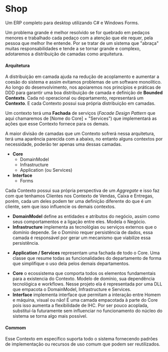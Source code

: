 # Shop

Um ERP completo para desktop utilizando C# e Windows Forms.

Um problema grande é melhor resolvido se for quebrado em pedaços menores e trabalhado cada pedaço com a atenção que ele requer, pela pessoa que melhor lhe entende.
Por se tratar de um sistema que "abraça" muitas responsabilidades e tende a se tornar grande e complexo, adotaremos a distribuição de camadas como arquitetura.

#### Arquitetura

A distribuição em camada ajuda na redução de acoplamento e aumentar a coesão do sistema e assim evitamos problemas de um software monolítico.
Ao longo do desenvolvimento, nos apoiaremos nos princípios e práticas de DDD para garantir uma boa distribuição de camada e definição de **Bounded Contexts**.
Cada nó operacional ou departamento, representará um **Contexto**. E cada Contexto possui sua própria distribuição em camadas.

Um contexto terá uma **Fachada** de serviços (*Facade Design Pattern* que aqui chamaremos de [Nome do Core] + "Services") que implementará as ações que esse Contexto fornece para os demais.

A maior divisão de camadas que um Contexto sofrerá nessa arquitetura,  terá uma aparência parecida com a abaixo, no entanto alguns contextos por necessidade, poderão ter apenas uma dessas camadas.

+ **Core**
  - DomainModel
  - Infrastructure
  - Application (ou Services)
+ **Interface**
  - Forms

Cada Contexto possui sua própria perspectiva de um *Aggregate* e isso faz com que tenhamos Clientes nos Contexto de Vendas, Caixa e Entregas, porém, cada um deles podem ter uma definição diferente do que é um cliente, sem que isso influencie os demais contextos.

+ **DomainModel** define as entidades e atributos do negócio, assim como seus comportamentos e a ligação entre eles. Modela o Negócio.
+ **Infrastructure** implementa as tecnológias ou serviços externos que o domínio depende. Se o Domínio requer persistência de dados, essa camada é responsável por gerar um mecanismo que viabilize essa persistência.
* **Application / Services** representam uma fachada de todo o Core. Uma classe que resume todas as funcionalidades do departamento de forma que simplifique o uso dela pelos demais departamentos.
+ **Core** o ecossistema que comporta todos os elementos fundamentais para a existencia do Contexto. Modelo de domínio, sua dependência tecnológica e workflows. Nesse projeto ela é representada por uma DLL que empacota o DomainModel, Infrastructure e Services.
+ **Interface** implementa interface que permitam a interação entre Homem e máquina, visual ou não! É uma camada empacotada à parte do Core pois isso aumenta a flexibilidade de IHC. Por ser pouco acoplada, substituí-la futuramente sem influenciar no funcionamento do núcleo do sistema se torna algo mais possível.

#### Commom

Esse Contexto em específico suporta todo o sistema fornecendo padrões de implementação ou recursos de uso comum que podem ser reutilizados.
